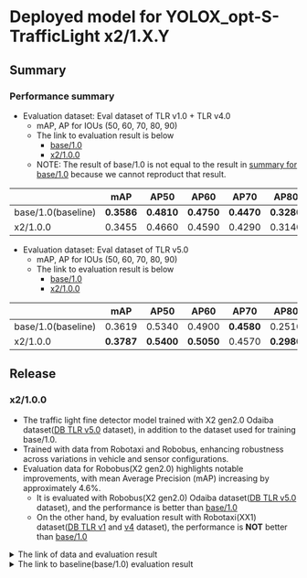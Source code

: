 # Deployed model for YOLOX_opt-S-TrafficLight x2/1.X.Y
## Summary

### Performance summary

- Evaluation dataset: Eval dataset of TLR v1.0 + TLR v4.0
  - mAP, AP for IOUs (50, 60, 70, 80, 90)
  - The link to evaluation result is below
    - [base/1.0](https://drive.google.com/drive/folders/1gmrDzfh4mVUvFO2rVk60T-mii7HLVpaZ)
    - [x2/1.0.0](https://drive.google.com/drive/folders/1zddQPD6ZBCbGPOAWyBDt5Ygtquhgvrv3)
  - NOTE: The result of base/1.0 is not equal to the result in [summary for base/1.0](./base.md#base10) because we cannot reproduct that result.

|                    | mAP        | AP50       | AP60       | AP70       | AP80       | AP90       |
| ------------------ | ---------- | ---------- | ---------- | ---------- | ---------- | ---------- |
| base/1.0(baseline) | **0.3586** | **0.4810** | **0.4750** | **0.4470** | **0.3280** | 0.0600     |
| x2/1.0.0           | 0.3455     | 0.4660     | 0.4590     | 0.4290     | 0.3140     | **0.0610** |

- Evaluation dataset: Eval dataset of TLR v5.0
  - mAP, AP for IOUs (50, 60, 70, 80, 90)
  - The link to evaluation result is below
    - [base/1.0](https://drive.google.com/drive/folders/10aFJMT8kmBCbEH_nUo8vR3lNq3QQH5Gr?usp=drive_link)
    - [x2/1.0.0](https://drive.google.com/drive/folders/1IsTMWaeLkAAXgBVJnrwQMdnZQDSdSoZO?usp=drive_link)

|                    | mAP        | AP50       | AP60       | AP70       | AP80       | AP90       |
| ------------------ | ---------- | ---------- | ---------- | ---------- | ---------- | ---------- |
| base/1.0(baseline) | 0.3619     | 0.5340     | 0.4900     | **0.4580** | 0.2510     | 0.0770     |
| x2/1.0.0           | **0.3787** | **0.5400** | **0.5050** | 0.4570     | **0.2980** | **0.0930** |

## Release

### x2/1.0.0

- The traffic light fine detector model trained with X2 gen2.0 Odaiba dataset([DB TLR v5.0](../../../../../autoware_ml/configs/t4dataset/db_tlr_v5.yaml) dataset), in addition to the dataset used for training base/1.0.
- Trained with data from Robotaxi and Robobus, enhancing robustness across variations in vehicle and sensor configurations.
- Evaluation data for Robobus(X2 gen2.0) highlights notable improvements, with mean Average Precision (mAP) increasing by approximately 4.6%.
  - It is evaluated with Robobus(X2 gen2.0) Odaiba dataset([DB TLR v5.0](../../../../../autoware_ml/configs/t4dataset/db_tlr_v5.yaml) dataset), and the performance is better than [base/1.0](./base.md#base10)
  - On the other hand, by evaluation result with Robotaxi(XX1) dataset([DB TLR v1](../../../../../autoware_ml/configs/t4dataset/db_tlr_v1.yaml) and [v4](../../../../../autoware_ml/configs/t4dataset/db_tlr_v4.yaml) dataset), the performance is **NOT** better than [base/1.0](./base.md#base10)

<details>
<summary> The link of data and evaluation result </summary>

- model
  - Training dataset: DB TLR v1.0, 2.0, 3.0, 4.0, 5.0
  - Eval dataset: DB TLR v1.0, 4.0, 5.0
  - [PR](https://github.com/tier4/autoware-ml/pull/355)
  - [Config file path](https://drive.google.com/file/d/1N-lrJyTW1FKEL7sGxMgMC4Zbm0G_DJ7i/view?usp=drive_link)
  - [Deployed onnx model](https://evaluation.tier4.jp/evaluation/mlpackages/ac288878-9790-44e3-9fc8-ca246c5cd235/releases/2283f3f1-a245-4d28-b991-b4ff5aee3fb7?project_id=zWhWRzei)
  - [Training results](https://drive.google.com/drive/folders/1BWEs1OgdfpFHF6Yu9Xe8JcvIDtu3KfyG)
  - train time: (NVIDIA A100-SXM4-80GB * 2) * 300 epochs = 28 hours

### Results evaluated with DB TLR v1.0, 4.0, 5.0

- Total mAP: 0.3562
  - Test dataset: DB TLR v1.0, 4.0, 5.0
  - Bbox size range: (0,inf)
  - [Evaluation results](https://drive.google.com/drive/folders/1XoR-sZ3VkvtPcH5-gBlCblP8BUI2axdX?usp=drive_link)

```sh
---------------iou_thr: 0.5---------------

+--------------------------+-------+-------+--------+-------+
| class                    | gts   | dets  | recall | ap    |
+--------------------------+-------+-------+--------+-------+
| BACKGROUND               | 0     | 0     | 0.000  | 0.000 |
| traffic_light            | 17950 | 18348 | 0.965  | 0.913 |
| pedestrian_traffic_light | 2193  | 2235  | 0.814  | 0.678 |
+--------------------------+-------+-------+--------+-------+
| mAP                      |       |       |        | 0.795 |
+--------------------------+-------+-------+--------+-------+

---------------iou_thr: 0.6---------------

+--------------------------+-------+-------+--------+-------+
| class                    | gts   | dets  | recall | ap    |
+--------------------------+-------+-------+--------+-------+
| BACKGROUND               | 0     | 0     | 0.000  | 0.000 |
| traffic_light            | 17950 | 18348 | 0.955  | 0.894 |
| pedestrian_traffic_light | 2193  | 2235  | 0.801  | 0.656 |
+--------------------------+-------+-------+--------+-------+
| mAP                      |       |       |        | 0.775 |
+--------------------------+-------+-------+--------+-------+

---------------iou_thr: 0.7---------------

+--------------------------+-------+-------+--------+-------+
| class                    | gts   | dets  | recall | ap    |
+--------------------------+-------+-------+--------+-------+
| BACKGROUND               | 0     | 0     | 0.000  | 0.000 |
| traffic_light            | 17950 | 18348 | 0.926  | 0.841 |
| pedestrian_traffic_light | 2193  | 2235  | 0.760  | 0.596 |
+--------------------------+-------+-------+--------+-------+
| mAP                      |       |       |        | 0.718 |
+--------------------------+-------+-------+--------+-------+

---------------iou_thr: 0.8---------------

+--------------------------+-------+-------+--------+-------+
| class                    | gts   | dets  | recall | ap    |
+--------------------------+-------+-------+--------+-------+
| BACKGROUND               | 0     | 0     | 0.000  | 0.000 |
| traffic_light            | 17950 | 18348 | 0.796  | 0.621 |
| pedestrian_traffic_light | 2193  | 2235  | 0.589  | 0.372 |
+--------------------------+-------+-------+--------+-------+
| mAP                      |       |       |        | 0.497 |
+--------------------------+-------+-------+--------+-------+

---------------iou_thr: 0.9---------------

+--------------------------+-------+-------+--------+-------+
| class                    | gts   | dets  | recall | ap    |
+--------------------------+-------+-------+--------+-------+
| BACKGROUND               | 0     | 0     | 0.000  | 0.000 |
| traffic_light            | 17950 | 18348 | 0.322  | 0.101 |
| pedestrian_traffic_light | 2193  | 2235  | 0.218  | 0.056 |
+--------------------------+-------+-------+--------+-------+
| mAP                      |       |       |        | 0.079 |
+--------------------------+-------+-------+--------+-------+

AP50: 0.4760  AP60: 0.4690  AP70: 0.4470  AP80: 0.3270  AP90: 0.0610  mAP: 0.3562  data_time: 0.0183  time: 0.3108
```

### Results evaluated with DB TLR v1.0, 4.0

If you want to compare the result of x2/1.0.0 with base/1.0, please use this evaluation result.

- Total mAP: 0.3455
  - Test dataset: DB TLR v1.0, 4.0
  - Bbox size range: (0,inf)
  - [Evaluation results](https://drive.google.com/drive/folders/1ObUG3Nz0ETBNwuLLdRDbdtIaKOCRanzU)

```sh
***************bbox range = (0, inf)***************
---------------iou_thr: 0.5---------------
+--------------------------+-------+-------+--------+-------+
| class                    | gts   | dets  | recall | ap    |
+--------------------------+-------+-------+--------+-------+
| BACKGROUND               | 0     | 0     | 0.000  | 0.000 |
| traffic_light            | 17652 | 18084 | 0.970  | 0.920 |
| pedestrian_traffic_light | 2000  | 2025  | 0.808  | 0.663 |
+--------------------------+-------+-------+--------+-------+
| mAP                      |       |       |        | 0.792 |
+--------------------------+-------+-------+--------+-------+
---------------iou_thr: 0.6---------------
+--------------------------+-------+-------+--------+-------+
| class                    | gts   | dets  | recall | ap    |
+--------------------------+-------+-------+--------+-------+
| BACKGROUND               | 0     | 0     | 0.000  | 0.000 |
| traffic_light            | 17652 | 18084 | 0.962  | 0.905 |
| pedestrian_traffic_light | 2000  | 2025  | 0.797  | 0.646 |
+--------------------------+-------+-------+--------+-------+
| mAP                      |       |       |        | 0.776 |
+--------------------------+-------+-------+--------+-------+
---------------iou_thr: 0.7---------------
+--------------------------+-------+-------+--------+-------+
| class                    | gts   | dets  | recall | ap    |
+--------------------------+-------+-------+--------+-------+
| BACKGROUND               | 0     | 0     | 0.000  | 0.000 |
| traffic_light            | 17652 | 18084 | 0.931  | 0.848 |
| pedestrian_traffic_light | 2000  | 2025  | 0.748  | 0.568 |
+--------------------------+-------+-------+--------+-------+
| mAP                      |       |       |        | 0.708 |
+--------------------------+-------+-------+--------+-------+
---------------iou_thr: 0.8---------------
+--------------------------+-------+-------+--------+-------+
| class                    | gts   | dets  | recall | ap    |
+--------------------------+-------+-------+--------+-------+
| BACKGROUND               | 0     | 0     | 0.000  | 0.000 |
| traffic_light            | 17652 | 18084 | 0.799  | 0.624 |
| pedestrian_traffic_light | 2000  | 2025  | 0.591  | 0.359 |
+--------------------------+-------+-------+--------+-------+
| mAP                      |       |       |        | 0.492 |
+--------------------------+-------+-------+--------+-------+
---------------iou_thr: 0.9---------------
+--------------------------+-------+-------+--------+-------+
| class                    | gts   | dets  | recall | ap    |
+--------------------------+-------+-------+--------+-------+
| BACKGROUND               | 0     | 0     | 0.000  | 0.000 |
| traffic_light            | 17652 | 18084 | 0.317  | 0.099 |
| pedestrian_traffic_light | 2000  | 2025  | 0.222  | 0.052 |
+--------------------------+-------+-------+--------+-------+
| mAP                      |       |       |        | 0.076 |
+--------------------------+-------+-------+--------+-------+

AP50: 0.4660  AP60: 0.4590  AP70: 0.4290  AP80: 0.3140  AP90: 0.0610  mAP: 0.3455  data_time: 0.0188  time: 0.2900
```

### Results evaluated with DB TLR v5.0

If you want to compare the result of x2/1.0.0 with base/1.0, please use this evaluation result.

- Total mAP: 0.3787
  - Test dataset: DB TLR v5.0
  - Bbox size range: (0,inf)
  - [Evaluation results](https://drive.google.com/drive/folders/1BdPGEn4PuD3TT4LVjrQHloDhhCBpg11q?usp=drive_link)

```sh
***************bbox range = (0, inf)***************
---------------iou_thr: 0.5---------------
+--------------------------+-----+------+--------+-------+
| class                    | gts | dets | recall | ap    |
+--------------------------+-----+------+--------+-------+
| BACKGROUND               | 0   | 0    | 0.000  | 0.000 |
| traffic_light            | 420 | 369  | 0.767  | 0.675 |
| pedestrian_traffic_light | 198 | 210  | 0.889  | 0.760 |
+--------------------------+-----+------+--------+-------+
| mAP                      |     |      |        | 0.718 |
+--------------------------+-----+------+--------+-------+
---------------iou_thr: 0.6---------------
+--------------------------+-----+------+--------+-------+
| class                    | gts | dets | recall | ap    |
+--------------------------+-----+------+--------+-------+
| BACKGROUND               | 0   | 0    | 0.000  | 0.000 |
| traffic_light            | 420 | 369  | 0.731  | 0.618 |
| pedestrian_traffic_light | 198 | 210  | 0.859  | 0.713 |
+--------------------------+-----+------+--------+-------+
| mAP                      |     |      |        | 0.666 |
+--------------------------+-----+------+--------+-------+
---------------iou_thr: 0.7---------------
+--------------------------+-----+------+--------+-------+
| class                    | gts | dets | recall | ap    |
+--------------------------+-----+------+--------+-------+
| BACKGROUND               | 0   | 0    | 0.000  | 0.000 |
| traffic_light            | 420 | 369  | 0.679  | 0.538 |
| pedestrian_traffic_light | 198 | 210  | 0.803  | 0.636 |
+--------------------------+-----+------+--------+-------+
| mAP                      |     |      |        | 0.587 |
+--------------------------+-----+------+--------+-------+
---------------iou_thr: 0.8---------------
+--------------------------+-----+------+--------+-------+
| class                    | gts | dets | recall | ap    |
+--------------------------+-----+------+--------+-------+
| BACKGROUND               | 0   | 0    | 0.000  | 0.000 |
| traffic_light            | 420 | 369  | 0.531  | 0.332 |
| pedestrian_traffic_light | 198 | 210  | 0.586  | 0.351 |
+--------------------------+-----+------+--------+-------+
| mAP                      |     |      |        | 0.341 |
+--------------------------+-----+------+--------+-------+
---------------iou_thr: 0.9---------------
+--------------------------+-----+------+--------+-------+
| class                    | gts | dets | recall | ap    |
+--------------------------+-----+------+--------+-------+
| BACKGROUND               | 0   | 0    | 0.000  | 0.000 |
| traffic_light            | 420 | 369  | 0.364  | 0.160 |
| pedestrian_traffic_light | 198 | 210  | 0.162  | 0.039 |
+--------------------------+-----+------+--------+-------+
| mAP                      |     |      |        | 0.099 |
+--------------------------+-----+------+--------+-------+

AP50: 0.5400  AP60: 0.5050  AP70: 0.4570  AP80: 0.2980  AP90: 0.0930  mAP: 0.3787
```

</details>

<details>
<summary> The link to baseline(base/1.0) evaluation result </summary>

### Results evaluated with DB TLR v1.0, 4.0

If you want to compare the result of x2/1.0.0 with base/1.0, please use this evaluation result.

- Total mAP: 0.3586
  - Test dataset: DB TLR v1.0, 4.0
  - Bbox size range: (0,inf)
  - [Evaluation results](https://drive.google.com/drive/folders/1gmrDzfh4mVUvFO2rVk60T-mii7HLVpaZ)

```sh
***************bbox range = (0, inf)***************
---------------iou_thr: 0.5---------------
+--------------------------+-------+-------+--------+-------+
| class                    | gts   | dets  | recall | ap    |
+--------------------------+-------+-------+--------+-------+
| BACKGROUND               | 0     | 0     | 0.000  | 0.000 |
| traffic_light            | 17697 | 18146 | 0.966  | 0.912 |
| pedestrian_traffic_light | 1999  | 2038  | 0.814  | 0.669 |
+--------------------------+-------+-------+--------+-------+
| mAP                      |       |       |        | 0.791 |
+--------------------------+-------+-------+--------+-------+
---------------iou_thr: 0.6---------------
+--------------------------+-------+-------+--------+-------+
| class                    | gts   | dets  | recall | ap    |
+--------------------------+-------+-------+--------+-------+
| BACKGROUND               | 0     | 0     | 0.000  | 0.000 |
| traffic_light            | 17697 | 18146 | 0.957  | 0.896 |
| pedestrian_traffic_light | 1999  | 2038  | 0.801  | 0.649 |
+--------------------------+-------+-------+--------+-------+
| mAP                      |       |       |        | 0.772 |
+--------------------------+-------+-------+--------+-------+
---------------iou_thr: 0.7---------------
+--------------------------+-------+-------+--------+-------+
| class                    | gts   | dets  | recall | ap    |
+--------------------------+-------+-------+--------+-------+
| BACKGROUND               | 0     | 0     | 0.000  | 0.000 |
| traffic_light            | 17697 | 18146 | 0.930  | 0.845 |
| pedestrian_traffic_light | 1999  | 2038  | 0.763  | 0.589 |
+--------------------------+-------+-------+--------+-------+
| mAP                      |       |       |        | 0.717 |
+--------------------------+-------+-------+--------+-------+
---------------iou_thr: 0.8---------------
+--------------------------+-------+-------+--------+-------+
| class                    | gts   | dets  | recall | ap    |
+--------------------------+-------+-------+--------+-------+
| BACKGROUND               | 0     | 0     | 0.000  | 0.000 |
| traffic_light            | 17697 | 18146 | 0.795  | 0.619 |
| pedestrian_traffic_light | 1999  | 2038  | 0.609  | 0.381 |
+--------------------------+-------+-------+--------+-------+
| mAP                      |       |       |        | 0.500 |
+--------------------------+-------+-------+--------+-------+
---------------iou_thr: 0.9---------------
+--------------------------+-------+-------+--------+-------+
| class                    | gts   | dets  | recall | ap    |
+--------------------------+-------+-------+--------+-------+
| BACKGROUND               | 0     | 0     | 0.000  | 0.000 |
| traffic_light            | 17697 | 18146 | 0.317  | 0.098 |
| pedestrian_traffic_light | 1999  | 2038  | 0.235  | 0.061 |
+--------------------------+-------+-------+--------+-------+
| mAP                      |       |       |        | 0.080 |
+--------------------------+-------+-------+--------+-------+

AP50: 0.4810  AP60: 0.4750  AP70: 0.4470  AP80: 0.3280  AP90: 0.0620  mAP: 0.3586
```

### Results evaluated with DB TLR v5.0

If you want to compare the result of x2/1.0.0 with base/1.0, please use this evaluation result.

- Total mAP: 0.3619
  - Test dataset: DB TLR v5.0
  - Bbox size range: (0,inf)
  - [Evaluation results](https://drive.google.com/drive/folders/1np7lq0OqsZ3szBKE7b6Z9GAXe7eGmAuE?usp=drive_link)

```sh
***************bbox range = (0, inf)***************
---------------iou_thr: 0.5---------------
+--------------------------+-----+------+--------+-------+
| class                    | gts | dets | recall | ap    |
+--------------------------+-----+------+--------+-------+
| BACKGROUND               | 0   | 0    | 0.000  | 0.000 |
| traffic_light            | 424 | 321  | 0.665  | 0.589 |
| pedestrian_traffic_light | 197 | 213  | 0.898  | 0.754 |
+--------------------------+-----+------+--------+-------+
| mAP                      |     |      |        | 0.672 |
+--------------------------+-----+------+--------+-------+
---------------iou_thr: 0.6---------------
+--------------------------+-----+------+--------+-------+
| class                    | gts | dets | recall | ap    |
+--------------------------+-----+------+--------+-------+
| BACKGROUND               | 0   | 0    | 0.000  | 0.000 |
| traffic_light            | 424 | 321  | 0.630  | 0.527 |
| pedestrian_traffic_light | 197 | 213  | 0.873  | 0.715 |
+--------------------------+-----+------+--------+-------+
| mAP                      |     |      |        | 0.621 |
+--------------------------+-----+------+--------+-------+
---------------iou_thr: 0.7---------------
+--------------------------+-----+------+--------+-------+
| class                    | gts | dets | recall | ap    |
+--------------------------+-----+------+--------+-------+
| BACKGROUND               | 0   | 0    | 0.000  | 0.000 |
| traffic_light            | 424 | 321  | 0.573  | 0.439 |
| pedestrian_traffic_light | 197 | 213  | 0.797  | 0.598 |
+--------------------------+-----+------+--------+-------+
| mAP                      |     |      |        | 0.518 |
+--------------------------+-----+------+--------+-------+
---------------iou_thr: 0.8---------------
+--------------------------+-----+------+--------+-------+
| class                    | gts | dets | recall | ap    |
+--------------------------+-----+------+--------+-------+
| BACKGROUND               | 0   | 0    | 0.000  | 0.000 |
| traffic_light            | 424 | 321  | 0.488  | 0.321 |
| pedestrian_traffic_light | 197 | 213  | 0.492  | 0.246 |
+--------------------------+-----+------+--------+-------+
| mAP                      |     |      |        | 0.284 |
+--------------------------+-----+------+--------+-------+
---------------iou_thr: 0.9---------------
+--------------------------+-----+------+--------+-------+
| class                    | gts | dets | recall | ap    |
+--------------------------+-----+------+--------+-------+
| BACKGROUND               | 0   | 0    | 0.000  | 0.000 |
| traffic_light            | 424 | 321  | 0.321  | 0.140 |
| pedestrian_traffic_light | 197 | 213  | 0.112  | 0.016 |
+--------------------------+-----+------+--------+-------+
| mAP                      |     |      |        | 0.078 |
+--------------------------+-----+------+--------+-------+

AP50: 0.5340  AP60: 0.4900  AP70: 0.4580  AP80: 0.2510  AP90: 0.0770  mAP: 0.3619
```

</details>

